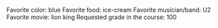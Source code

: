Favorite color: blue
Favorite food: ice-cream
Favorite musician/band: U2
Favorite movie: lion king
Requested grade in the course: 100
